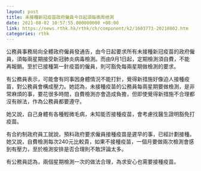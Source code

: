 ```yaml
---
layout: post
title: 未接種新冠疫苗政府僱員今日起須每兩周檢測
date: 2021-08-02 10:57:55.000000000 +08:00
link: https://news.rthk.hk/rthk/ch/component/k2/1603773-20210802.htm
categories: rthk
---
```


公務員事務局向全體政府僱員發通告，由今日起要求所有未接種新冠疫苗的政府僱員，須每兩星期接受新冠肺炎病毒檢測。而由9月1日起，定期檢測須自費，不能再報銷。至於已接種第一針疫苗的僱員，則可豁免每兩星期做檢測的要求。

有公務員表示，可能會有同事因身體情況不能打針，覺得新措施好像迫人接種疫苗，對公務員會構成壓力。她認為，未接種疫苗的公務員每兩星期要做檢測，是非常麻煩的事，要花很多時間，自費檢測亦會造成負擔，但即使覺得新措施不合理都沒有辦法，作為公務員都要遵守。

她又說，自己身體有各種輕微毛病，未知能否接種疫苗，會考慮找醫生證明豁免打疫苗。

有合約制政府員工就說，預料政府要求僱員接種疫苗是遲早的事，已經計劃接種。她又說，自費檢測每次240元比較貴，如果不接種疫苗，一個月要做兩次檢測會感到有壓力，至於檢測安排是否合理則不敢評論太多。

有公務員認為，兩個星期檢測一次的做法合理，為求安心也需要接種疫苗。
